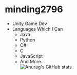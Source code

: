 # minding2796
- Unity Game Dev
- Languages Which I Can
   - Java
   - Python
   - C#
   - C
   - JavaScript
   - And More...  
![Anurag's GitHub stats](https://github-readme-stats.vercel.app/api?username=minding2796&show_icons=true&theme=radical)
